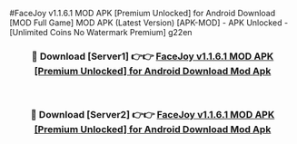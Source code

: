 #FaceJoy v1.1.6.1 MOD APK [Premium Unlocked] for Android Download [MOD Full Game] MOD APK (Latest Version) [APK-MOD] - APK Unlocked - [Unlimited Coins No Watermark Premium] g22en



<div align="center">

<h3>🔴 Download [Server1] 👉👉 <a href="https://momento.my/?title=FaceJoy_v1.1.6.1_MOD_APK_[Premium_Unlocked]_for_Android_Download">FaceJoy v1.1.6.1 MOD APK [Premium Unlocked] for Android Download Mod Apk</a></h3><br>

<h3>🔴 Download [Server2] 👉👉 <a href="https://momento.my/?title=FaceJoy_v1.1.6.1_MOD_APK_[Premium_Unlocked]_for_Android_Download">FaceJoy v1.1.6.1 MOD APK [Premium Unlocked] for Android Download Mod Apk</a></h3>
</div>
